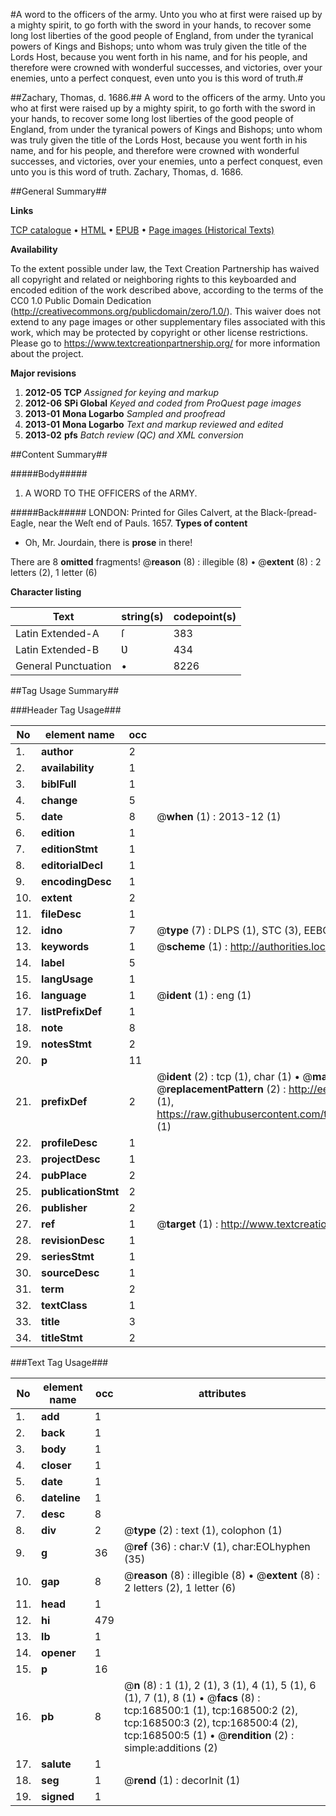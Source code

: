 #A word to the officers of the army. Unto you who at first were raised up by a mighty spirit, to go forth with the sword in your hands, to recover some long lost liberties of the good people of England, from under the tyranical powers of Kings and Bishops; unto whom was truly given the title of the Lords Host, because you went forth in his name, and for his people, and therefore were crowned with wonderful successes, and victories, over your enemies, unto a perfect conquest, even unto you is this word of truth.#

##Zachary, Thomas, d. 1686.##
A word to the officers of the army. Unto you who at first were raised up by a mighty spirit, to go forth with the sword in your hands, to recover some long lost liberties of the good people of England, from under the tyranical powers of Kings and Bishops; unto whom was truly given the title of the Lords Host, because you went forth in his name, and for his people, and therefore were crowned with wonderful successes, and victories, over your enemies, unto a perfect conquest, even unto you is this word of truth.
Zachary, Thomas, d. 1686.

##General Summary##

**Links**

[TCP catalogue](http://www.ota.ox.ac.uk/tcp/)  • 
[HTML](http://tei.it.ox.ac.uk/tcp/Texts-HTML/free/A97/A97308.html)  • 
[EPUB](http://tei.it.ox.ac.uk/tcp/Texts-EPUB/free/A97/A97308.epub) • 
[Page images (Historical Texts)](https://historicaltexts.jisc.ac.uk/eebo-99866662e)

**Availability**

To the extent possible under law, the Text Creation Partnership has waived all copyright and related or neighboring rights to this keyboarded and encoded edition of the work described above, according to the terms of the CC0 1.0 Public Domain Dedication (http://creativecommons.org/publicdomain/zero/1.0/). This waiver does not extend to any page images or other supplementary files associated with this work, which may be protected by copyright or other license restrictions. Please go to https://www.textcreationpartnership.org/ for more information about the project.

**Major revisions**

1. __2012-05__ __TCP__ *Assigned for keying and markup*
1. __2012-06__ __SPi Global__ *Keyed and coded from ProQuest page images*
1. __2013-01__ __Mona Logarbo__ *Sampled and proofread*
1. __2013-01__ __Mona Logarbo__ *Text and markup reviewed and edited*
1. __2013-02__ __pfs__ *Batch review (QC) and XML conversion*

##Content Summary##

#####Body#####

1. A WORD TO THE OFFICERS of the ARMY.

#####Back#####
LONDON: Printed for Giles Calvert, at the Black-ſpread-Eagle, near the Weſt end of Pauls. 1657.
**Types of content**

  * Oh, Mr. Jourdain, there is **prose** in there!

There are 8 **omitted** fragments! 
 @__reason__ (8) : illegible (8)  •  @__extent__ (8) : 2 letters (2), 1 letter (6)

**Character listing**


|Text|string(s)|codepoint(s)|
|---|---|---|
|Latin Extended-A|ſ|383|
|Latin Extended-B|Ʋ|434|
|General Punctuation|•|8226|

##Tag Usage Summary##

###Header Tag Usage###

|No|element name|occ|attributes|
|---|---|---|---|
|1.|__author__|2||
|2.|__availability__|1||
|3.|__biblFull__|1||
|4.|__change__|5||
|5.|__date__|8| @__when__ (1) : 2013-12 (1)|
|6.|__edition__|1||
|7.|__editionStmt__|1||
|8.|__editorialDecl__|1||
|9.|__encodingDesc__|1||
|10.|__extent__|2||
|11.|__fileDesc__|1||
|12.|__idno__|7| @__type__ (7) : DLPS (1), STC (3), EEBO-CITATION (1), PROQUEST (1), VID (1)|
|13.|__keywords__|1| @__scheme__ (1) : http://authorities.loc.gov/ (1)|
|14.|__label__|5||
|15.|__langUsage__|1||
|16.|__language__|1| @__ident__ (1) : eng (1)|
|17.|__listPrefixDef__|1||
|18.|__note__|8||
|19.|__notesStmt__|2||
|20.|__p__|11||
|21.|__prefixDef__|2| @__ident__ (2) : tcp (1), char (1)  •  @__matchPattern__ (2) : ([0-9\-]+):([0-9IVX]+) (1), (.+) (1)  •  @__replacementPattern__ (2) : http://eebo.chadwyck.com/downloadtiff?vid=$1&page=$2 (1), https://raw.githubusercontent.com/textcreationpartnership/Texts/master/tcpchars.xml#$1 (1)|
|22.|__profileDesc__|1||
|23.|__projectDesc__|1||
|24.|__pubPlace__|2||
|25.|__publicationStmt__|2||
|26.|__publisher__|2||
|27.|__ref__|1| @__target__ (1) : http://www.textcreationpartnership.org/docs/. (1)|
|28.|__revisionDesc__|1||
|29.|__seriesStmt__|1||
|30.|__sourceDesc__|1||
|31.|__term__|2||
|32.|__textClass__|1||
|33.|__title__|3||
|34.|__titleStmt__|2||


###Text Tag Usage###

|No|element name|occ|attributes|
|---|---|---|---|
|1.|__add__|1||
|2.|__back__|1||
|3.|__body__|1||
|4.|__closer__|1||
|5.|__date__|1||
|6.|__dateline__|1||
|7.|__desc__|8||
|8.|__div__|2| @__type__ (2) : text (1), colophon (1)|
|9.|__g__|36| @__ref__ (36) : char:V (1), char:EOLhyphen (35)|
|10.|__gap__|8| @__reason__ (8) : illegible (8)  •  @__extent__ (8) : 2 letters (2), 1 letter (6)|
|11.|__head__|1||
|12.|__hi__|479||
|13.|__lb__|1||
|14.|__opener__|1||
|15.|__p__|16||
|16.|__pb__|8| @__n__ (8) : 1 (1), 2 (1), 3 (1), 4 (1), 5 (1), 6 (1), 7 (1), 8 (1)  •  @__facs__ (8) : tcp:168500:1 (1), tcp:168500:2 (2), tcp:168500:3 (2), tcp:168500:4 (2), tcp:168500:5 (1)  •  @__rendition__ (2) : simple:additions (2)|
|17.|__salute__|1||
|18.|__seg__|1| @__rend__ (1) : decorInit (1)|
|19.|__signed__|1||
